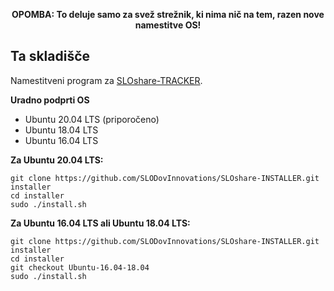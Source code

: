 <p align="center"><b>OPOMBA: To deluje samo za svež strežnik, ki nima nič na tem, razen nove namestitve OS!</b></p>

## Ta skladišče
Namestitveni program za [SLOshare-TRACKER](https://github.com/Ljepi/SLOshare-TRACKER).

**Uradno podprti OS**
- Ubuntu 20.04 LTS (priporočeno)
- Ubuntu 18.04 LTS
- Ubuntu 16.04 LTS

**Za Ubuntu 20.04 LTS:**
```
git clone https://github.com/SLODovInnovations/SLOshare-INSTALLER.git installer
cd installer
sudo ./install.sh
```

**Za Ubuntu 16.04 LTS ali Ubuntu 18.04 LTS:**
```
git clone https://github.com/SLODovInnovations/SLOshare-INSTALLER.git installer
cd installer
git checkout Ubuntu-16.04-18.04
sudo ./install.sh
```
